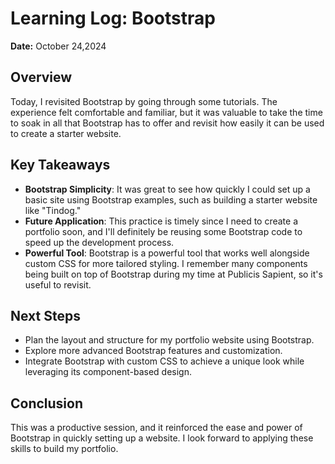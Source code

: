# Learning Log: Bootstrap

**Date:** October 24,2024

## Overview

Today, I revisited Bootstrap by going through some tutorials. The experience felt comfortable and familiar, but it was valuable to take the time to soak in all that Bootstrap has to offer and revisit how easily it can be used to create a starter website.

## Key Takeaways

- **Bootstrap Simplicity**: It was great to see how quickly I could set up a basic site using Bootstrap examples, such as building a starter website like "Tindog."
- **Future Application**: This practice is timely since I need to create a portfolio soon, and I'll definitely be reusing some Bootstrap code to speed up the development process.
- **Powerful Tool**: Bootstrap is a powerful tool that works well alongside custom CSS for more tailored styling. I remember many components being built on top of Bootstrap during my time at Publicis Sapient, so it's useful to revisit.

## Next Steps

- Plan the layout and structure for my portfolio website using Bootstrap.
- Explore more advanced Bootstrap features and customization.
- Integrate Bootstrap with custom CSS to achieve a unique look while leveraging its component-based design.

## Conclusion

This was a productive session, and it reinforced the ease and power of Bootstrap in quickly setting up a website. I look forward to applying these skills to build my portfolio.
